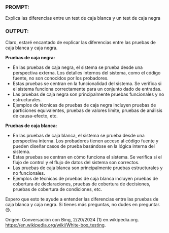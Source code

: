 ### PROMPT: 

Explica las diferencias entre un test de caja blanca y un test de caja negra

### OUTPUT:

Claro, estaré encantado de explicar las diferencias entre las pruebas de caja blanca y caja negra.

**Pruebas de caja negra:**
- En las pruebas de caja negra, el sistema se prueba desde una perspectiva externa. Los detalles internos del sistema, como el código fuente, no son conocidos por los probadores.
- Estas pruebas se centran en la funcionalidad del sistema. Se verifica si el sistema funciona correctamente para un conjunto dado de entradas.
- Las pruebas de caja negra son principalmente pruebas funcionales y no estructurales.
- Ejemplos de técnicas de pruebas de caja negra incluyen pruebas de particiones equivalentes, pruebas de valores límite, pruebas de análisis de causa-efecto, etc.

**Pruebas de caja blanca:**
- En las pruebas de caja blanca, el sistema se prueba desde una perspectiva interna. Los probadores tienen acceso al código fuente y pueden diseñar casos de prueba basándose en la lógica interna del sistema.
- Estas pruebas se centran en cómo funciona el sistema. Se verifica si el flujo de control y el flujo de datos del sistema son correctos.
- Las pruebas de caja blanca son principalmente pruebas estructurales y no funcionales.
- Ejemplos de técnicas de pruebas de caja blanca incluyen pruebas de cobertura de declaraciones, pruebas de cobertura de decisiones, pruebas de cobertura de condiciones, etc.

Espero que esto te ayude a entender las diferencias entre las pruebas de caja blanca y caja negra. Si tienes más preguntas, no dudes en preguntar. 😊.

Origen: Conversación con Bing, 2/20/2024
(1) en.wikipedia.org. https://en.wikipedia.org/wiki/White-box_testing.
